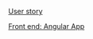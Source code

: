 [User story](https://www.freecodecamp.com/challenges/chart-the-stock-market)

[Front end: Angular App](https://github.com/AdelMahjoub/chart-stock-market-client)